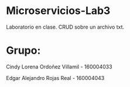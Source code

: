 # Microservicios-Lab3
Laboratorio en clase. 
CRUD sobre un archivo txt.

# Grupo: 

Cindy Lorena Ordoñez Villamil - 160004033


Edgar Alejandro Rojas Real - 160004043
